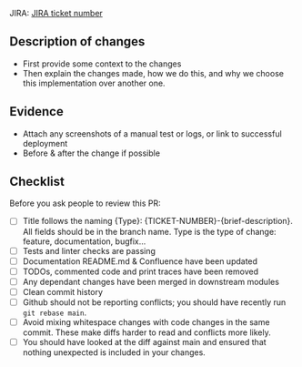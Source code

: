 JIRA: [JIRA ticket number](https://dsdmoj.atlassian.net/browse/LPF-XXX)

## Description of changes
- First provide some context to the changes
- Then explain the changes made, how we do this, and why we choose this implementation over another one.

## Evidence
- Attach any screenshots of a manual test or logs, or link to successful deployment
- Before & after the change if possible

## Checklist
Before you ask people to review this PR:

- [ ] Title follows the naming {Type}: {TICKET-NUMBER}-{brief-description}. All fields should be in the branch name. Type is the type of change: feature, documentation, bugfix...
- [ ] Tests and linter checks are passing
- [ ] Documentation README.md & Confluence have been updated
- [ ] TODOs, commented code and print traces have been removed
- [ ] Any dependant changes have been merged in downstream modules
- [ ] Clean commit history
- [ ] Github should not be reporting conflicts; you should have recently run `git rebase main`.
- [ ] Avoid mixing whitespace changes with code changes in the same commit. These make diffs harder to read and conflicts more likely.
- [ ] You should have looked at the diff against main and ensured that nothing unexpected is included in your changes.